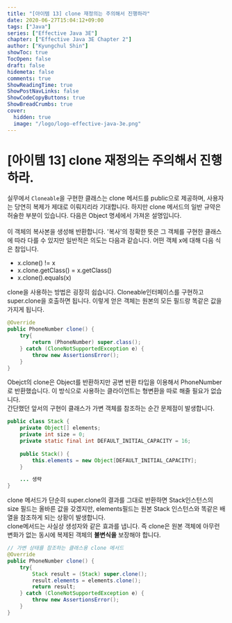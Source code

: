 ```yaml
---
title: "[아이템 13] clone 재정의는 주의해서 진행하라"
date: 2020-06-27T15:04:12+09:00
tags: ["Java"]
series: ["Effective Java 3E"]
chapter: ["Effective Java 3E Chapter 2"]
author: ["Kyungchul Shin"]
showToc: true
TocOpen: false
draft: false
hidemeta: false
comments: true
ShowReadingTime: true
ShowPostNavLinks: false
ShowCodeCopyButtons: true
ShowBreadCrumbs: true
cover:
  hidden: true
  image: "/logo/logo-effective-java-3e.png"
---
```

# [아이템 13] clone 재정의는 주의해서 진행하라.

실무에서 `Cloneable`을 구현한 클래스는 clone 메서드를 public으로 제공하며, 사용자는 당연히 복제가 제대로 이뤄지리라 기대합니다.
하지만 clone 메서드의 일반 규약은 허술한 부분이 있습니다. 다음은 Object 명세에서 가져온 설명입니다.
</br></br>
이 객체의 복사본을 생성해 반환합니다. '복사'의 정확한 뜻은 그 객체를 구현한 클래스에 따라 다를 수 있지만 일반적은 의도는 다음과 같습니다. 어떤 객체 x에 대해 다음 식은 참입니다.
- x.clone() != x
- x.clone.getClass() = x.getClass()
- x.clone().equals(x)

clone을 사용하는 방법은 굉장히 쉽습니다. Cloneable인터페이스를 구현하고 super.clone을 호출하면 됩니다. 이렇게 얻은 객체는 원본의 모든 필드랑 똑같은 값을 가지게 됩니다.
``` java
@Override
public PhoneNumber clone() {
    try{
        return (PhoneNumber) super.class();
    } catch (CloneNotSupportedException e) {
        throw new AssertionsError();
    }
}
```
Obejct의 clone은 Object를 반환하지만 공변 반환 타입을 이용해서 PhoneNumber로 반환했습니다. 이 방식으로 사용하는 클라이언트는 형변환을 따로 해줄 필요가 없습니다.
</br>
간단했던 앞서의 구현이 클래스가 가변 객체를 참조하는 순간 문제점이 발생합니다.
``` java
public class Stack {
    private Object[] elements;
    private int size = 0;
    private static final int DEFAULT_INITIAL_CAPACITY = 16;
    
    public Stack() {
        this.elements = new Object[DEFAULT_INITIAL_CAPACITY];
    }

    ... 생략
}
```
clone 메서드가 단순히 super.clone의 결과를 그대로 반환하면 Stack인스턴스의 size 필드는 올바른 값을 갖겠지만, elements필드는 원본 Stack 인스턴스와 똑같은 배열을 참조하게 되는 상황이 발생합니다.</br>
clone메서드는 사실상 생성자와 같은 효과를 냅니다. 즉 clone은 원본 객체에 아무런 변화가 없는 동시에 복제된 객체의 **불변식을** 보장해야 합니다.
``` java
// 가변 상태를 참조하는 클래스용 clone 메서드
@Override
public PhoneNumber clone() {
    try{
        Stack result = (Stack) super.clone();
        result.elements = elements.clone();
        return result;
    } catch (CloneNotSupportedException e) {
        throw new AssertionsError();
    }
}
```


